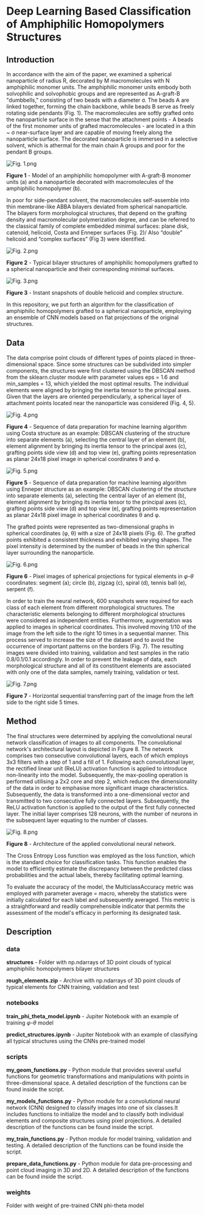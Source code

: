 # Deep Learning Based Classification of Amphiphilic Homopolymers Structures
## Introduction

In accordance with the aim of the paper, we examined a spherical nanoparticle of radius R, decorated by M macromolecules with N amphiphilic monomer units. The amphiphilic monomer units embody both solvophilic and solvophobic groups and are represented as A-graft-B "dumbbells," consisting of two beads with a diameter σ. The beads A are linked together, forming the chain backbone, while beads B serve as freely rotating side pendants (Fig. 1). The macromolecules are softly grafted onto the nanoparticle surface in the sense that the attachment points - A beads of the first monomer units of grafted macromolecules - are located in a thin ~ σ near-surface layer and are capable of moving freely along the nanoparticle surface. The decorated nanoparticle is immersed in a selective solvent, which is athermal for the main chain A groups and poor for the pendant B groups.

![Fig. 1.png](images/Fig.1.png)

**Figure 1** - Model of an amphiphilic homopolymer with A-graft-B monomer units (a) and a nanoparticle decorated with macromolecules of the amphiphilic homopolymer (b). 

In poor for side-pendant solvent, the macromolecules self-assemble into thin membrane-like ABBA bilayers deviated from spherical nanoparticle. The bilayers form morphological structures, that depend on the grafting density and macromolecular polymerization degree, and can be referred to the classical family of complete embedded minimal surfaces: plane disk, catenoid, helicoid, Costa and Enneper surfaces (Fig. 2)/ Also “double” helicoid and “complex surfaces” (Fig 3) were identified.

![Fig. 2.png](images/Fig.2.png)

**Figure 2** - Typical bilayer structures of amphiphilic homopolymers grafted to a spherical nanoparticle and their corresponding minimal surfaces.

![Fig. 3.png](images/Fig.3.png)

**Figure 3** - Instant snapshots of double helicoid and complex structure.

In this repository, we put forth an algorithm for the classification of amphiphilic homopolymers grafted to a spherical nanoparticle, employing an ensemble of CNN models based on flat projections of the original structures.

## Data

The data comprise point clouds of different types of points placed in three-dimensional space. Since some structures can be subdivided into simpler components, the structures were first clustered using the DBSCAN method from the sklearn.cluster module with parameter values eps = 1.6 and min_samples = 13, which yielded the most optimal results. The individual elements were aligned by bringing the inertia tensor to the principal axes. Given that the layers are oriented perpendicularly, a spherical layer of attachment points located near the nanoparticle was considered (Fig. 4, 5).

![Fig. 4.png](images/Fig.4.JPG)

**Figure 4** - Sequence of data preparation for machine learning algorithm using Costa structure as an example: DBSCAN clustering of the structure into separate elements (a), selecting the central layer of an element (b), element alignment by bringing its inertia tensor to the principal axes (c), grafting points side view (d) and top view (e), grafting points representation as planar 24x18 pixel image in spherical coordinates θ and φ.


![Fig. 5.png](images/Fig.5.JPG)

**Figure 5** - Sequence of data preparation for machine learning algorithm using Enneper structure as an example: DBSCAN clustering of the structure into separate elements (a), selecting the central layer of an element (b), element alignment by bringing its inertia tensor to the principal axes (c), grafting points side view (d) and top view (e), grafting points representation as planar 24x18 pixel image in spherical coordinates θ and φ.

The grafted points were represented as two-dimensional graphs in spherical coordinates (φ, θ) with a size of 24x18 pixels (Fig. 6). The grafted points exhibited a consistent thickness and exhibited varying shapes. The pixel intensity is determined by the number of beads in the thin spherical layer surrounding the nanoparticle.

![Fig. 6.png](images/Fig.6.JPG)

**Figure 6** - Pixel images of spherical projections for typical elements in *φ-θ* coordinates: segment (a); circle (b), zigzag (c), spiral (d), tennis ball (e), serpent (f).

In order to train the neural network, 600 snapshots were required for each class of each element from different morphological structures. The characteristic elements belonging to different morphological structures were considered as independent entities. Furthermore, augmentation was applied to images in spherical coordinates. This involved moving 1/10 of the image from the left side to the right 10 times in a sequential manner. This process served to increase the size of the dataset and to avoid the occurrence of important patterns on the borders (Fig. 7). The resulting images were divided into training, validation and test samples in the ratio 0.8/0.1/0.1 accordingly. In order to prevent the leakage of data, each morphological structure and all of its constituent elements are associated with only one of the data samples, namely training, validation or test.

![Fig. 7.png](images/Fig.7.JPG)

**Figure 7** - Horizontal sequential transferring part of the image from the left side to the right side 5 times.

## Method

The final structures were determined by applying the convolutional neural network classification of images to all components. The convolutional network's architectural layout is depicted in Figure 8. The network comprises two consecutive convolutional layers, each of which employs 3x3 filters with a step of 1 and a fill of 1. Following each convolutional layer, the rectified linear unit (ReLU) activation function is applied to introduce non-linearity into the model. Subsequently, the max-pooling operation is performed utilising a 2x2 core and step 2, which reduces the dimensionality of the data in order to emphasise more significant image characteristics. Subsequently, the data is transformed into a one-dimensional vector and transmitted to two consecutive fully connected layers. Subsequently, the ReLU activation function is applied to the output of the first fully connected layer. The initial layer comprises 128 neurons, with the number of neurons in the subsequent layer equating to the number of classes.

![Fig. 8.png](images/Fig.8.JPG)

**Figure 8** - Architecture of the applied convolutional neural network.

The Cross Entropy Loss function was employed as the loss function, which is the standard choice for classification tasks. This function enables the model to efficiently estimate the discrepancy between the predicted class probabilities and the actual labels, thereby facilitating optimal learning.

To evaluate the accuracy of the model, the MulticlassAccuracy metric was employed with parameter average = macro, whereby the statistics were initially calculated for each label and subsequently averaged. This metric is a straightforward and readily comprehensible indicator that permits the assessment of the model's efficacy in performing its designated task.

## Description

### data

**structures** - Folder with np.ndarrays of 3D point clouds of typical amphiphilic homopolymers bilayer structures

**rough_elements.zip** - Archive with np.ndarrays of 3D point clouds of typical elements for CNN training, validation and test

### notebooks

**train_phi_theta_model.ipynb** - Jupiter Notebook with an example of training *φ-θ* model

**predict_structures.ipynb** - Jupiter Notebook with an example of classifying all typical structures using the CNNs pre-trained model

### scripts

**my_geom_functions.py** - Python module that provides several useful functions for geometric transformations and manipulations with points in three-dimensional space. A detailed description of the functions can be found inside the script.

**my_models_functions.py** - Python module for a convolutional neural network (CNN) designed to classify images into one of six classes.It includes functions to initialize the model and to classify both individual elements and composite structures using pixel projections. A detailed description of the functions can be found inside the script.

**my_train_functions.py** - Python module for model training, validation and testing. A detailed description of the functions can be found inside the script.

**prepare_data_functions.py** - Python module for data pre-processing and point cloud imaging in 3D and 2D. A detailed description of the functions can be found inside the script.

### weights
Folder with weight of pre-trained CNN phi-theta model


